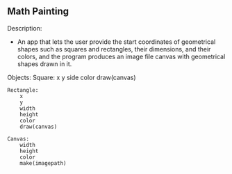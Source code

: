 ## Math Painting
Description:
- An app that lets the user provide the start coordinates of geometrical shapes such as squares and rectangles, their dimensions, and their colors, and the program produces an image file canvas with geometrical shapes drawn in it.

Objects:
    Square:
        x
        y
        side
        color
        draw(canvas)
    
    Rectangle:
        x
        y
        width
        height
        color
        draw(canvas)

    Canvas:
        width
        height
        color
        make(imagepath)